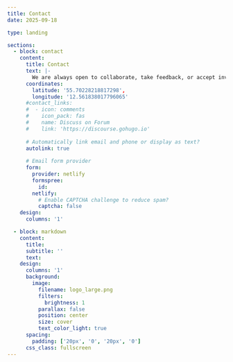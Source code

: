```yaml
---
title: Contact
date: 2025-09-18

type: landing

sections:
  - block: contact
    content:
      title: Contact
      text: |-
        We are always open to collaborate, take feedback, or accept invitations to present our ongoing work. We encourage people to reach out to us if you are looking for research opportunities at the intersection of AI, mental health, and fairness.
      coordinates:
        latitude: '55.70228218817298', 
        longitude: '12.561838017796065'
      #contact_links:
      #  - icon: comments
      #    icon_pack: fas
      #    name: Discuss on Forum
      #    link: 'https://discourse.gohugo.io'
    
      # Automatically link email and phone or display as text?
      autolink: true
    
      # Email form provider
      form:
        provider: netlify
        formspree:
          id:
        netlify:
          # Enable CAPTCHA challenge to reduce spam?
          captcha: false
    design:
      columns: '1'

  - block: markdown
    content:
      title:
      subtitle: ''
      text:
    design:
      columns: '1'
      background:
        image: 
          filename: logo_large.png
          filters:
            brightness: 1
          parallax: false
          position: center
          size: cover
          text_color_light: true
      spacing:
        padding: ['20px', '0', '20px', '0']
      css_class: fullscreen
---
```

